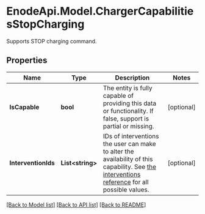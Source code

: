 # EnodeApi.Model.ChargerCapabilitiesStopCharging
Supports STOP charging command.

## Properties

Name | Type | Description | Notes
------------ | ------------- | ------------- | -------------
**IsCapable** | **bool** | The entity is fully capable of providing this data or functionality. If false, support is partial or missing. | [optional] 
**InterventionIds** | **List&lt;string&gt;** | IDs of interventions the user can make to alter the availability of this capability. See [the interventions reference](/docs/connections/interventions#available-interventions) for all possible values. | [optional] 

[[Back to Model list]](../README.md#documentation-for-models) [[Back to API list]](../README.md#documentation-for-api-endpoints) [[Back to README]](../README.md)

